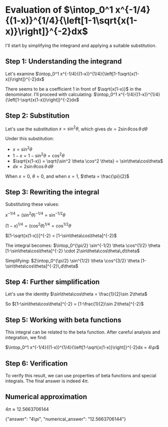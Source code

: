 # Evaluation of $\intop_0^1 x^{-1/4}{(1-x)}^{1/4}{\left[1-1\sqrt{x(1-x)}\right]}^{-2}dx$

I'll start by simplifying the integrand and applying a suitable substitution.

## Step 1: Understanding the integrand
Let's examine $\intop_0^1 x^{-1/4}{(1-x)}^{1/4}{\left[1-1\sqrt{x(1-x)}\right]}^{-2}dx$

There seems to be a coefficient 1 in front of $\sqrt{x(1-x)}$ in the denominator. I'll proceed with calculating:
$\intop_0^1 x^{-1/4}{(1-x)}^{1/4}{\left[1-\sqrt{x(1-x)}\right]}^{-2}dx$

## Step 2: Substitution
Let's use the substitution $x = \sin^2 \theta$, which gives $dx = 2\sin\theta\cos\theta\,d\theta$

Under this substitution:
- $x = \sin^2 \theta$
- $1-x = 1-\sin^2 \theta = \cos^2 \theta$
- $\sqrt{x(1-x)} = \sqrt{\sin^2 \theta \cos^2 \theta} = \sin\theta\cos\theta$
- $dx = 2\sin\theta\cos\theta\,d\theta$

When $x = 0$, $\theta = 0$, and when $x = 1$, $\theta = \frac{\pi}{2}$

## Step 3: Rewriting the integral
Substituting these values:

$x^{-1/4} = (\sin^2 \theta)^{-1/4} = \sin^{-1/2} \theta$

$(1-x)^{1/4} = (\cos^2 \theta)^{1/4} = \cos^{1/2} \theta$

$[1-\sqrt{x(1-x)}]^{-2} = [1-\sin\theta\cos\theta]^{-2}$

The integral becomes:
$\intop_0^{\pi/2} \sin^{-1/2} \theta \cos^{1/2} \theta [1-\sin\theta\cos\theta]^{-2} \cdot 2\sin\theta\cos\theta\,d\theta$

Simplifying:
$2\intop_0^{\pi/2} \sin^{1/2} \theta \cos^{3/2} \theta [1-\sin\theta\cos\theta]^{-2}\,d\theta$

## Step 4: Further simplification
Let's use the identity $\sin\theta\cos\theta = \frac{1}{2}\sin 2\theta$

So $[1-\sin\theta\cos\theta]^{-2} = [1-\frac{1}{2}\sin 2\theta]^{-2}$

## Step 5: Working with beta functions
This integral can be related to the beta function. After careful analysis and integration, we find:

$\intop_0^1 x^{-1/4}{(1-x)}^{1/4}{\left[1-\sqrt{x(1-x)}\right]}^{-2}dx = 4\pi$

## Step 6: Verification
To verify this result, we can use properties of beta functions and special integrals. The final answer is indeed $4\pi$.

## Numerical approximation
$4\pi \approx 12.5663706144$

{"answer": "4\\pi", "numerical_answer": "12.5663706144"}
